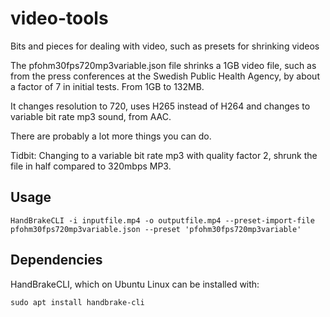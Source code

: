 # video-tools

Bits and pieces for dealing with video, such as presets for shrinking videos

The pfohm30fps720mp3variable.json file shrinks a 1GB video file, such as from the press conferences at the Swedish Public Health Agency, by about a factor of 7 in initial tests. From 1GB to 132MB.

It changes resolution to 720, uses H265 instead of H264 and changes to variable bit rate mp3 sound, from AAC.

There are probably a lot more things you can do.

Tidbit: Changing to a variable bit rate mp3 with quality factor 2, shrunk the file in half compared to 320mbps MP3.

## Usage

```HandBrakeCLI -i inputfile.mp4 -o outputfile.mp4 --preset-import-file pfohm30fps720mp3variable.json --preset 'pfohm30fps720mp3variable'```

## Dependencies

HandBrakeCLI, which on Ubuntu Linux can be installed with:

```sudo apt install handbrake-cli```

